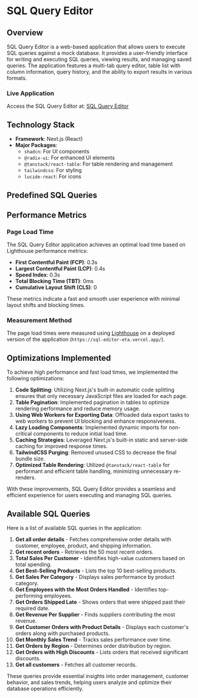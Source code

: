 # SQL Query Editor

## Overview

SQL Query Editor is a web-based application that allows users to execute SQL queries against a mock database. It provides a user-friendly interface for writing and executing SQL queries, viewing results, and managing saved queries. The application features a multi-tab query editor, table list with column information, query history, and the ability to export results in various formats.

### Live Application
Access the SQL Query Editor at: [SQL Query Editor](https://sql-editor-eta.vercel.app/)

## Technology Stack

- **Framework**: Next.js (React)
- **Major Packages**:
  - `shadcn`: For UI components
  - `@radix-ui`: For enhanced UI elements
  - `@tanstack/react-table`: For table rendering and management
  - `tailwindcss`: For styling
  - `lucide-react`: For icons

## Predefined SQL Queries


## Performance Metrics

### Page Load Time
The SQL Query Editor application achieves an optimal load time based on Lighthouse performance metrics:
- **First Contentful Paint (FCP)**: 0.3s
- **Largest Contentful Paint (LCP)**: 0.4s
- **Speed Index**: 0.3s
- **Total Blocking Time (TBT)**: 0ms
- **Cumulative Layout Shift (CLS)**: 0

These metrics indicate a fast and smooth user experience with minimal layout shifts and blocking times.

### Measurement Method
The page load times were measured using [Lighthouse](https://developers.google.com/web/tools/lighthouse) on a deployed version of the application (`https://sql-editor-eta.vercel.app/`). 

## Optimizations Implemented

To achieve high performance and fast load times, we implemented the following optimizations:

1. **Code Splitting**: Utilizing Next.js's built-in automatic code splitting ensures that only necessary JavaScript files are loaded for each page.
2. **Table Pagination**: Implemented pagination in tables to optimize rendering performance and reduce memory usage.
3. **Using Web Workers for Exporting Data**: Offloaded data export tasks to web workers to prevent UI blocking and enhance responsiveness.
4. **Lazy Loading Components**: Implemented dynamic imports for non-critical components to reduce initial load time.
5. **Caching Strategies**: Leveraged Next.js's built-in static and server-side caching for improved response times.
6. **TailwindCSS Purging**: Removed unused CSS to decrease the final bundle size.
7. **Optimized Table Rendering**: Utilized `@tanstack/react-table` for performant and efficient table handling, minimizing unnecessary re-renders.

With these improvements, SQL Query Editor provides a seamless and efficient experience for users executing and managing SQL queries.

## Available SQL Queries

Here is a list of available SQL queries in the application:

1. **Get all order details** - Fetches comprehensive order details with customer, employee, product, and shipping information.
2. **Get recent orders** - Retrieves the 50 most recent orders.
3. **Total Sales Per Customer** - Identifies high-value customers based on total spending.
4. **Get Best-Selling Products** - Lists the top 10 best-selling products.
5. **Get Sales Per Category** - Displays sales performance by product category.
6. **Get Employees with the Most Orders Handled** - Identifies top-performing employees.
7. **Get Orders Shipped Late** - Shows orders that were shipped past their required date.
8. **Get Revenue Per Supplier** - Finds suppliers contributing the most revenue.
9. **Get Customer Orders with Product Details** - Displays each customer's orders along with purchased products.
10. **Get Monthly Sales Trend** - Tracks sales performance over time.
11. **Get Orders by Region** - Determines order distribution by region.
12. **Get Orders with High Discounts** - Lists orders that received significant discounts.
13. **Get all customers** - Fetches all customer records.

These queries provide essential insights into order management, customer behavior, and sales trends, helping users analyze and optimize their database operations efficiently.